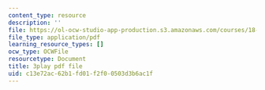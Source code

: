 ```yaml
---
content_type: resource
description: ''
file: https://ol-ocw-studio-app-production.s3.amazonaws.com/courses/18-06sc-linear-algebra-fall-2011/c13e72ac62b1fd01f2f00503d3b6ac1f_BaBoztM9Q1w.pdf
file_type: application/pdf
learning_resource_types: []
ocw_type: OCWFile
resourcetype: Document
title: 3play pdf file
uid: c13e72ac-62b1-fd01-f2f0-0503d3b6ac1f
---
```

